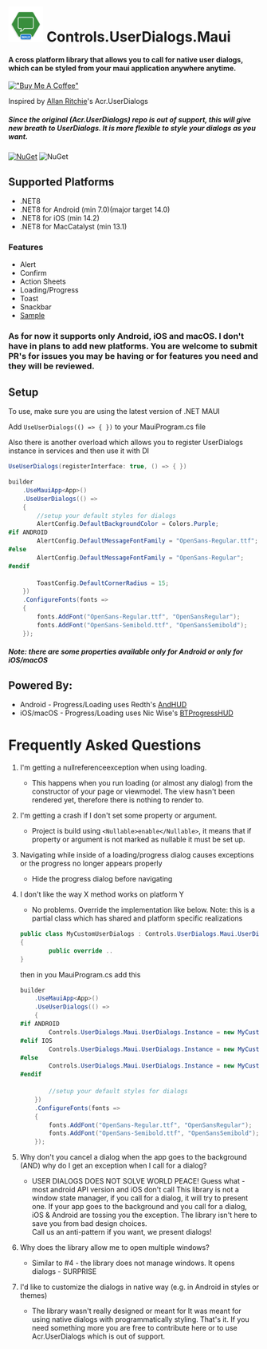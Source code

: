 # <img src="userdialogs_maui_icon.png" width="70" height="70"/> Controls.UserDialogs.Maui

#### A cross platform library that allows you to call for native user dialogs, which can be styled from your maui application anywhere anytime.

[!["Buy Me A Coffee"](https://www.buymeacoffee.com/assets/img/custom_images/orange_img.png)](https://www.buymeacoffee.com/alexdobrynin)

Inspired by [Allan Ritchie](https://github.com/aritchie)'s Acr.UserDialogs

##### Since the original (Acr.UserDialogs) repo is out of support, this will give new breath to UserDialogs. It is more flexible to style your dialogs as you want. 

[![NuGet](https://img.shields.io/nuget/v/Controls.UserDialogs.Maui.svg?maxAge=2592000)](https://www.nuget.org/packages/Controls.UserDialogs.Maui) ![NuGet](https://img.shields.io/nuget/dt/Controls.UserDialogs.Maui)

## Supported Platforms

* .NET8
* .NET8 for Android (min 7.0)(major target 14.0)
* .NET8 for iOS (min 14.2)
* .NET8 for MacCatalyst (min 13.1)

### Features

* Alert
* Confirm
* Action Sheets
* Loading/Progress
* Toast
* Snackbar
* [Sample](https://github.com/Alex-Dobrynin/Controls.UserDialogs.Maui/tree/master/Sample)

### As for now it supports only Android, iOS and macOS. I don't have in plans to add new platforms. You are welcome to submit PR's for issues you may be having or for features you need and they will be reviewed.

## Setup

To use, make sure you are using the latest version of .NET MAUI

Add ```UseUserDialogs(() => { })``` to your MauiProgram.cs file

Also there is another overload which allows you to register UserDialogs instance in services and then use it with DI

```csharp
UseUserDialogs(registerInterface: true, () => { })
```

```csharp
builder
    .UseMauiApp<App>()
    .UseUserDialogs(() =>
    {
        //setup your default styles for dialogs
        AlertConfig.DefaultBackgroundColor = Colors.Purple;
#if ANDROID
        AlertConfig.DefaultMessageFontFamily = "OpenSans-Regular.ttf";
#else
        AlertConfig.DefaultMessageFontFamily = "OpenSans-Regular";
#endif

        ToastConfig.DefaultCornerRadius = 15;
    })
    .ConfigureFonts(fonts =>
    {
        fonts.AddFont("OpenSans-Regular.ttf", "OpenSansRegular");
        fonts.AddFont("OpenSans-Semibold.ttf", "OpenSansSemibold");
    });
```

##### Note: there are some properties available only for Android or only for iOS/macOS

## Powered By:

* Android - Progress/Loading uses Redth's [AndHUD](https://github.com/Redth/AndHUD)
* iOS/macOS - Progress/Loading uses Nic Wise's [BTProgressHUD](https://github.com/nicwise/BTProgressHUD)

# Frequently Asked Questions

1. I'm getting a nullreferenceexception when using loading.
    * This happens when you run loading (or almost any dialog) from the constructor of your page or viewmodel.  The view hasn't been rendered yet, therefore there is nothing to render to.

2. I'm getting a crash if I don't set some property or argument.
    * Project is build using ```<Nullable>enable</Nullable>```, it means that if property or argument is not marked as nullable it must be set up.

3. Navigating while inside of a loading/progress dialog causes exceptions or the progress no longer appears properly
    * Hide the progress dialog before navigating

4. I don't like the way X method works on platform Y
    * No problems. Override the implementation like below. Note: this is a partial class which has shared and platform specific realizations

    ```csharp
    public class MyCustomUserDialogs : Controls.UserDialogs.Maui.UserDialogImplementation 
    {
            public override ..
    }
    ```

    then in you MauiProgram.cs add this

    ```csharp
    builder
        .UseMauiApp<App>()
        .UseUserDialogs(() =>
        {
    #if ANDROID
            Controls.UserDialogs.Maui.UserDialogs.Instance = new MyCustomUserDialogs(); //Android realization
    #elif IOS
            Controls.UserDialogs.Maui.UserDialogs.Instance = new MyCustomUserDialogs(); //iOS realization
    #else
            Controls.UserDialogs.Maui.UserDialogs.Instance = new MyCustomUserDialogs(); //mac realization
    #endif

            //setup your default styles for dialogs
        })
        .ConfigureFonts(fonts =>
        {
            fonts.AddFont("OpenSans-Regular.ttf", "OpenSansRegular");
            fonts.AddFont("OpenSans-Semibold.ttf", "OpenSansSemibold");
        });
    ```

5. Why don't you cancel a dialog when the app goes to the background (AND) why do I get an exception when I call for a dialog?
    * USER DIALOGS DOES NOT SOLVE WORLD PEACE! Guess what - most android API version and iOS don't call   This library is not a window state manager, if you call for a dialog, 
        it will try to present one. If your app goes to the background and you call for a dialog, iOS & Android are tossing you the exception. The library isn't here to save you from bad design choices.  
        Call us an anti-pattern if you want, we present dialogs!

6. Why does the library allow me to open multiple windows?
    * Similar to #4 - the library does not manage windows. It opens dialogs - SURPRISE
    
7. I'd like to customize the dialogs in native way (e.g. in Android in styles or themes)
    * The library wasn't really designed or meant for  It was meant for using native dialogs with programmatically styling. That's it. If you need something more you are free to contribute here or to use Acr.UserDialogs which is out of support.
